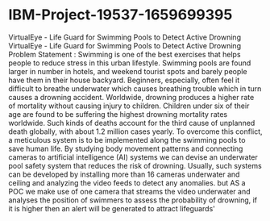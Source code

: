# IBM-Project-19537-1659699395
VirtualEye - Life Guard for Swimming Pools to Detect Active Drowning
VirtualEye - Life Guard for Swimming Pools to Detect Active Drowning Problem Statement : Swimming is one of the best exercises that helps people to reduce stress in this urban lifestyle.
Swimming pools are found larger in number in hotels, and weekend tourist spots and barely people have them in their house backyard. Beginners, especially,
often feel it difficult to breathe underwater which causes breathing trouble which in turn causes a drowning accident.
Worldwide, drowning produces a higher rate of mortality without causing injury to children. 
Children under six of their age are found to be suffering the highest drowning mortality rates worldwide. 
Such kinds of deaths account for the third cause of unplanned death globally, with about 1.2 million cases yearly. 
To overcome this conflict, a meticulous system is to be implemented along the swimming pools to save human life.
By studying body movement patterns and connecting cameras to artificial intelligence (AI)
systems we can devise an underwater pool safety system that reduces the risk of drowning. Usually,
such systems can be developed by installing more than 16 cameras underwater and ceiling and analyzing the video feeds to detect any anomalies.
but AS a POC we make use of one camera that streams the video underwater and analyses the position of swimmers to assess the probability of drowning, 
if it is higher then an alert will be generated to attract lifeguards' 
